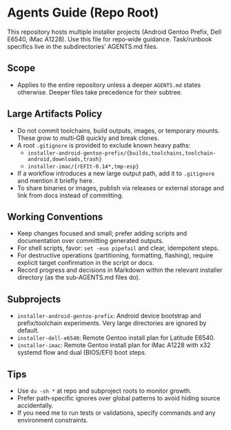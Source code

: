 # Agents Guide (Repo Root)

This repository hosts multiple installer projects (Android Gentoo Prefix, Dell E6540, iMac A1228). Use this file for repo‑wide guidance. Task/runbook specifics live in the subdirectories’ AGENTS.md files.

## Scope
- Applies to the entire repository unless a deeper `AGENTS.md` states otherwise. Deeper files take precedence for their subtree.

## Large Artifacts Policy
- Do not commit toolchains, build outputs, images, or temporary mounts. These grow to multi‑GB quickly and break clones.
- A root `.gitignore` is provided to exclude known heavy paths:
  - `installer-android-gentoo-prefix/{builds,toolchains,toolchain-android,downloads,trash}`
  - `installer-imac/{rEFIt-0.14*,tmp-esp}`
- If a workflow introduces a new large output path, add it to `.gitignore` and mention it briefly here.
- To share binaries or images, publish via releases or external storage and link from docs instead of committing.

## Working Conventions
- Keep changes focused and small; prefer adding scripts and documentation over committing generated outputs.
- For shell scripts, favor: `set -euo pipefail` and clear, idempotent steps.
- For destructive operations (partitioning, formatting, flashing), require explicit target confirmation in the script or docs.
- Record progress and decisions in Markdown within the relevant installer directory (as the sub‑AGENTS.md files do).

## Subprojects
- `installer-android-gentoo-prefix`: Android device bootstrap and prefix/toolchain experiments. Very large directories are ignored by default.
- `installer-dell-e6540`: Remote Gentoo install plan for Latitude E6540.
- `installer-imac`: Remote Gentoo install plan for iMac A1228 with x32 systemd flow and dual (BIOS/EFI) boot steps.

## Tips
- Use `du -sh *` at repo and subproject roots to monitor growth.
- Prefer path‑specific ignores over global patterns to avoid hiding source accidentally.
- If you need me to run tests or validations, specify commands and any environment constraints.
